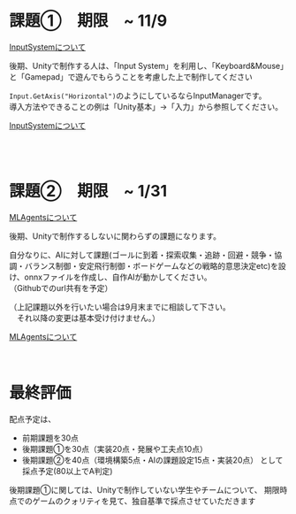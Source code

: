 
# 課題①　期限　~ 11/9

[InputSystemについて](2_UnityBasicKnowledge/2_1_InputSystem/2_1.md)  

後期、Unityで制作する人は、「Input System」を利用し、「Keyboard&Mouse」と「Gamepad」で遊んでもらうことを考慮した上で制作してください  

`Input.GetAxis("Horizontal")`のようにしているならInputManagerです。  
導入方法やできることの例は「Unity基本」→「入力」から参照してください。

[InputSystemについて](2_UnityBasicKnowledge/2_1_InputSystem/2_1.md)

<br>

<br>

# 課題②　期限　~ 1/31

[MLAgentsについて](5_UnityPickUpTips/3_3_MLAgents/3_0_MLAgents.md)

後期、Unityで制作するしないに関わらずの課題になります。

自分なりに、AIに対して課題(ゴールに到着・探索収集・追跡・回避・競争・協調・バランス制御・安定飛行制御・ボードゲームなどの戦略的意思決定etc)を設け、onnxファイルを作成し、自作AIが動かしてください。  
（Githubでのurl共有を予定）

（上記課題以外を行いたい場合は9月末までに相談して下さい。  
　それ以降の変更は基本受け付けません。）

[MLAgentsについて](5_UnityPickUpTips/3_3_MLAgents/3_0_MLAgents.md)


<br>

# 最終評価
配点予定は、
+ 前期課題を30点
+ 後期課題①を30点（実装20点・発展や工夫点10点）
+ 後期課題②を40点（環境構築5点・AIの課題設定15点・実装20点）
として採点予定(80以上でA判定)

後期課題①に関しては、Unityで制作していない学生やチームについて、
期限時点でのゲームのクォリティを見て、独自基準で採点させていただきます